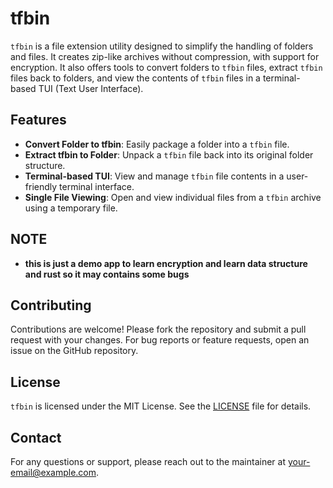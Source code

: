 # tfbin

`tfbin` is a file extension utility designed to simplify the handling of folders and files. It creates zip-like archives without compression, with support for encryption. It also offers tools to convert folders to `tfbin` files, extract `tfbin` files back to folders, and view the contents of `tfbin` files in a terminal-based TUI (Text User Interface). 

## Features

- **Convert Folder to tfbin**: Easily package a folder into a `tfbin` file.
- **Extract tfbin to Folder**: Unpack a `tfbin` file back into its original folder structure.
- **Terminal-based TUI**: View and manage `tfbin` file contents in a user-friendly terminal interface.
- **Single File Viewing**: Open and view individual files from a `tfbin` archive using a temporary file.

## NOTE

- **this is just a demo app to learn encryption and learn data structure and rust so it may contains some bugs**

## Contributing

Contributions are welcome! Please fork the repository and submit a pull request with your changes. For bug reports or feature requests, open an issue on the GitHub repository.

## License

`tfbin` is licensed under the MIT License. See the [LICENSE](LICENSE) file for details.

## Contact

For any questions or support, please reach out to the maintainer at [your-email@example.com](mailto:sisodiyalaksh@gmail.com).
